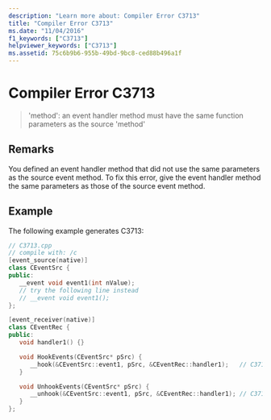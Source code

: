 ```yaml
---
description: "Learn more about: Compiler Error C3713"
title: "Compiler Error C3713"
ms.date: "11/04/2016"
f1_keywords: ["C3713"]
helpviewer_keywords: ["C3713"]
ms.assetid: 75c6b9b6-955b-49bd-9bc8-ced88b496a1f
---
```

# Compiler Error C3713

> 'method': an event handler method must have the same function parameters as the source 'method'

## Remarks

You defined an event handler method that did not use the same parameters as the source event method. To fix this error, give the event handler method the same parameters as those of the source event method.

## Example

The following example generates C3713:

```cpp
// C3713.cpp
// compile with: /c
[event_source(native)]
class CEventSrc {
public:
   __event void event1(int nValue);
   // try the following line instead
   // __event void event1();
};

[event_receiver(native)]
class CEventRec {
public:
   void handler1() {}

   void HookEvents(CEventSrc* pSrc) {
      __hook(&CEventSrc::event1, pSrc, &CEventRec::handler1);   // C3713
   }

   void UnhookEvents(CEventSrc* pSrc) {
      __unhook(&CEventSrc::event1, pSrc, &CEventRec::handler1); // C3713
   }
};
```
